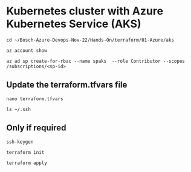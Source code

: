 # Kubernetes cluster with Azure Kubernetes Service (AKS)
```
cd ~/Bosch-Azure-Devops-Nov-22/Hands-On/terraform/01-Azure/aks
```

```
az account show
```

```
az ad sp create-for-rbac --name spaks  --role Contributor --scopes /subscriptions/<sp-id>
```

## Update the terraform.tfvars file
```
nano terraform.tfvars
```

```
ls ~/.ssh
```

## Only if required
```
ssh-keygen
```

```
terraform init
```

```
terraform apply
```
